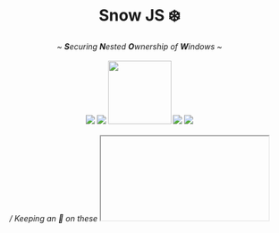 <div align="center">
    <h1> Snow JS ❄️ </h1>
    <i> ~ <b>S</b>ecuring <b>N</b>ested <b>O</b>wnership of <b>W</b>indows ~ </i>
    <br/><br/>
    <img src="https://img.shields.io/npm/v/@lavamoat/snow"/>
    <img src="https://img.shields.io/bundlephobia/min/@lavamoat/snow"/>
    <img src="https://badges.frapsoft.com/javascript/code/javascript.svg?v=101" width="113">
    <img src="https://img.shields.io/npm/dw/@lavamoat/snow"/>
    <img src="https://img.shields.io/github/license/lavamoat/snow"/>
    <br/><br/>
    <i> / Keeping an 👀 on these <code><iframe></code>s for ya! / </i>
    <br/><br/>
</div>

> _Snow is the **most advanced** open sourced tool for securing same origin realms in runtime browser apps - **secured** and **easy to use**:_

* Include Snow in your web app's loading html file (or by [requiring it as a module](#Install)):
```html
<script src="https://unpkg.com/@lavamoat/snow/snow.prod.js"></script>
```
* Pass Snow a callback and Snow will invoke it with **every** new window object in runtime!
```javascript
SNOW( win => console.log('New window detected:', win) )
```

<div align="center">
<img width="750" alt="❄️SNOW❄️" src="https://user-images.githubusercontent.com/13243797/219565727-12f00654-a709-4a39-87fc-5a60f643b308.png">
<br><br>
<i> Snow aspires to standardize how to recursively and <b> securely own newborn windows </b> (aka iframes/realms) <br> within a browser web app, 
<b> from the context of the app itself </b>. </i>
</div>

## About

Snow is an experimental ⚠️ tool coming in the form of a **JavaScript shim** that once is applied to the page exposes an API that when is 
provided with a callback, will make sure to call it with **every new window** that is being 
injected to DOM, **before** its creator gets a hold on it.

This ability exists for extensions (with the `all_frames: true` property), but `Snow` brings it
to **non extension javascript with the same privileges as the web app**.
    
> _Read more about Snow and the motivation behind it [here](https://github.com/lavamoat/snow/wiki/Introducing-Snow)_

## 🚨 IMPORTANT UPDATE 🚨 

Starting Version [2.0.0](https://github.com/LavaMoat/snow/pull/76) Snow officially doesn't support vulnerabilities that
can be protected against by disallowing `unsafe-inline` completely and by correctly using the `object-src` directive to not allow `self`.

To learn more why is that, see [section 3](#install).

## [Demo](https://lavamoat.github.io/snow/demo/#self-xss-challenge-msg) - The Snow Challenge! 🏆

<div align="center">
<img width="759" alt="Screenshot 2023-02-25 at 19 54 33" src="https://user-images.githubusercontent.com/13243797/221372185-eaeea815-b693-43bf-a371-6375ce8e0e8b.png">
</div>
<br>

Snow's challenge is the easiest way to **graspe the power of Snow.** 

Here we have a serverless [demo app](https://lavamoat.github.io/snow/demo/#self-xss-challenge-msg), which installs and **uses Snow to disable the functionality of the `alert` function** for all same origin realms.
    
In other words, the app uses Snow to make sure **no one can call the `alert` function**, not even when:
* Trying to create an `<iframe>` and use its inner window's `alert`;
* Trying to call the `alert` function from the console (even self-XSS won't help you!);
* Trying to open a new tab and use its `alert`.
    
Hence, the rulls are very simple - **visit the [app](https://lavamoat.github.io/snow/demo/) and pop an alert! 😉**
    
If you manage to bypass Snow and pop an alert message - **help us** by opening an issue so we could continue to **improve Snow's security**!
    
## Usage

```javascript
// API
SNOW(cb = (win) => { /* LOGIC */ });


// example, disable alert API in the webpage completely
SNOW((win) => {
    win.alert = (msg) => {
        console.log('alert is disabled! msg is: ' + msg);
    };
});
```

## Install

The latest `snow` [production version](https://raw.githubusercontent.com/lavamoat/snow/main/snow.prod.js) is included in the official repo
and also in [upkg cdn](https://unpkg.com/@lavamoat/snow/snow.prod.js), so in order to
install `snow` in the website, simply place it wherever and serve it to the website as-is:

```html
<script src="https://unpkg.com/@lavamoat/snow/snow.prod.js"></script>
```

After this line, window should expose `window.SNOW` API for the
rest of the scripts in the website to use.

Not like standard third party libraries, `snow` has special requirements (security-wise)
in order for it to play its role securely.

1. **It has to run as the first piece of javascript
   that runs in the webpage** - otherwise any other javascript code will have the ability to
   bypass `snow` and cancel its purpose completely (that's why `snow` can never overpower
   extensions). In order to achieve that, when loading via a script tag it must load script 
   synchronously (do not use `async=true`!).

2. **It's better to be served as-is** - If it goes through any bundlers that might change it,
   the modified version might contain flaws that attackers might use to cancel its effect (for further
   explanation see [natives](https://github.com/lavamoat/snow/wiki/Introducing-Snow#natives) section). 

3. **Most importantly, it's highly vulnerable without minimal help from CSP** - As of version 2.0.0 the project will
   seize to attempt to defend against vulnerabilities that aren't possible to exploit when 
   (a) `unsafe-inline` isn't allowed and (b) `object-src` to `self` isn't allowed.
   This is because (a) defending against string-JS attacks is basically an endless task and probably impossible, and
   (b) `object`/`embed` elements behaviour is also too unpredictable while these elements shouldn't be even used in the
   first place. Snow will do its best regardless of what CSP is applied - **use at your own risk!** 
   1. please learn more about this ☝️ at [#118](https://github.com/LavaMoat/snow/pull/118/)


`SNOW` API can also be required as part of a bundle instead of a script tag:

```
yarn add @lavamoat/snow
```

```javascript
const snow = require('@lavamoat/snow');
```

## Contribute

This project is an important POC aspiring to standardize how windows should be hermetically
handled, however it is not yet production ready.

`snow` eventually is a shim that comes to both demonstrate and utilize the API we wish to see builtin to browsers in the future. 
Until `snow` becomes a platform builtin API, we have to attempt to overcome several challenges that are significantly harder to do so in pure javascript:

### Support

`snow` supports Chrome, Firefox, Safari and all other Chromium based browsers (Opera, Edge, Brave, etc).

### Performance

Achieving a hermetic solution costs in performance. Injecting this script into some major
websites went smoothly while with some others it caused them some performance issues.

### Security

Although this project takes the hermetic concept very seriously and massively tests for
potential flaws, `snow` might potentially still have flaws which might enable attackers
to bypass its hooks.

Bottom line - `snow` might have security vulnerabilities!

Hopefully in the future `snow` will become a builtin API provided by the browser. 
Achieving that goal will allow security assurance - such functionality will be safer to implement 
on behalf of the browser rather than the web app.

### Tests

In order to assure security, there are many tests that verify that `snow`
is fully hermetic as promised - everything that `snow` supports is fully tested.

The tests mainly try to bypass `snow` in any possible way.

If you found a vulnerability in `snow`, open a PR with a test that demonstrates it (or just let us know, and we'll do it).

### Help

Help with promoting any of the topics above is very much appreciated in order for this project
to become production ready and reshape how hermetic window hooking should look like!

## Troubleshooting

In [log.js](https://github.com/LavaMoat/snow/blob/main/src/log.js) file you can find references
to issues you might encounter using snow. 
If you do, you should see an error/warning thrown to console in your application with a reference
to the relevant issue thread.

In each thread a discussion around the issue is being made in order to better solve it, so please
share your experience with the issue in order for us to solve it in the best way possible.

If you encounter an issue that is not being handled by snow correctly, please open a new one.

## Supporters

Funded by [Consensys 💙](https://github.com/consensys)

Maintained and developed by [MetaMask 🦊](https://github.com/MetaMask)
    
Part of the [LavaMoat 🌋](https://github.com/LavaMoat) Javascript security toolbox

Invented and developed by [Gal Weizman 👋🏻](https://weizmangal.com/)
